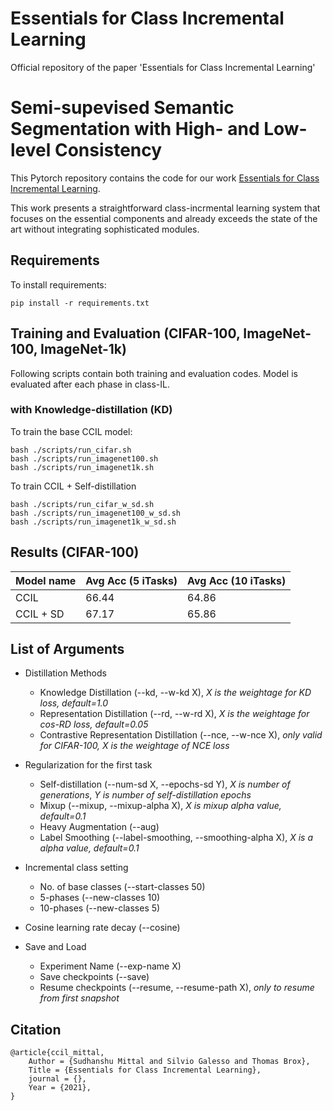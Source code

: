 # Essentials for Class Incremental Learning
Official repository of the paper 'Essentials for Class Incremental Learning'

# Semi-supevised Semantic Segmentation with High- and Low-level Consistency

This Pytorch repository contains the code for our work [Essentials for Class Incremental Learning](https://arxiv.org/pdf/---.pdf). 

This work presents a straightforward class-incrmental learning system that focuses on the essential components and already exceeds the state of the art without integrating sophisticated modules. 

## Requirements

To install requirements:

```setup
pip install -r requirements.txt
```

## Training and Evaluation (CIFAR-100, ImageNet-100, ImageNet-1k)

Following scripts contain both training and evaluation codes. Model is evaluated after each phase in class-IL.

### with Knowledge-distillation (KD)

To train the base CCIL model:
```
bash ./scripts/run_cifar.sh
bash ./scripts/run_imagenet100.sh
bash ./scripts/run_imagenet1k.sh
```

To train CCIL + Self-distillation
```
bash ./scripts/run_cifar_w_sd.sh
bash ./scripts/run_imagenet100_w_sd.sh
bash ./scripts/run_imagenet1k_w_sd.sh
```

## Results (CIFAR-100)

| Model name         | Avg Acc (5 iTasks)  | Avg Acc (10 iTasks) |
| ------------------ |------------------   | ----------------- |
| CCIL               |     66.44           |      64.86        |
| CCIL + SD          |     67.17           |      65.86        |


## List of Arguments

* Distillation Methods
    * Knowledge Distillation (--kd, --w-kd X), *X is the weightage for KD loss, default=1.0*
    * Representation Distillation (--rd, --w-rd X), *X is the weightage for cos-RD loss, default=0.05*
    * Contrastive Representation Distillation (--nce, --w-nce X), *only valid for CIFAR-100, X is the weightage of NCE loss*

* Regularization for the first task
    * Self-distillation (--num-sd X, --epochs-sd Y), *X is number of generations*, *Y is number of self-distillation epochs*
    * Mixup (--mixup, --mixup-alpha X), *X is mixup alpha value, default=0.1*
    * Heavy Augmentation (--aug)
    * Label Smoothing (--label-smoothing, --smoothing-alpha X), *X is a alpha value, default=0.1*

* Incremental class setting
    * No. of base classes (--start-classes 50)
    * 5-phases (--new-classes 10) 
    * 10-phases (--new-classes 5)

* Cosine learning rate decay (--cosine)

* Save and Load 
    * Experiment Name (--exp-name X)
    * Save checkpoints (--save)
    * Resume checkpoints (--resume, --resume-path X), *only to resume from first snapshot*

## Citation

```
@article{ccil_mittal,
    Author = {Sudhanshu Mittal and Silvio Galesso and Thomas Brox},
    Title = {Essentials for Class Incremental Learning},
    journal = {},
    Year = {2021},
}
```
